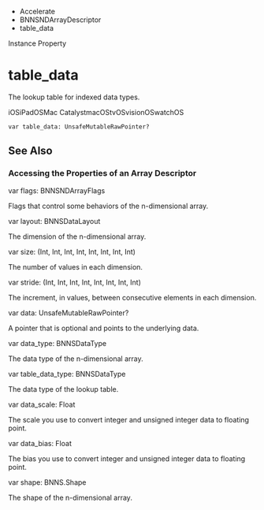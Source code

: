 

- Accelerate
- BNNSNDArrayDescriptor
-  table_data 

Instance Property

# table_data

The lookup table for indexed data types.

iOSiPadOSMac CatalystmacOStvOSvisionOSwatchOS

``` source
var table_data: UnsafeMutableRawPointer?
```

## See Also

### Accessing the Properties of an Array Descriptor

var flags: BNNSNDArrayFlags

Flags that control some behaviors of the n-dimensional array.

var layout: BNNSDataLayout

The dimension of the n-dimensional array.

var size: (Int, Int, Int, Int, Int, Int, Int, Int)

The number of values in each dimension.

var stride: (Int, Int, Int, Int, Int, Int, Int, Int)

The increment, in values, between consecutive elements in each dimension.

var data: UnsafeMutableRawPointer?

A pointer that is optional and points to the underlying data.

var data_type: BNNSDataType

The data type of the n-dimensional array.

var table_data_type: BNNSDataType

The data type of the lookup table.

var data_scale: Float

The scale you use to convert integer and unsigned integer data to floating point.

var data_bias: Float

The bias you use to convert integer and unsigned integer data to floating point.

var shape: BNNS.Shape

The shape of the n-dimensional array.

